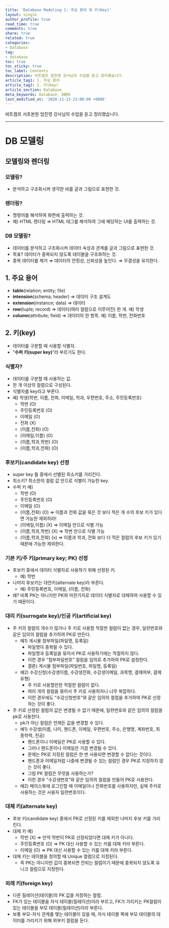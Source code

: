 ```yaml
---
title: 'Database Modeling 1: 주요 용어 및 키(Key)'
layout: single
author_profile: true
read_time: true
comments: true
share: true
related: true
categories:
- Database
tag:
- database
toc: true
toc_sticky: true
toc_label: Contents
description: 비트캠프 엄진영 강사님의 수업을 듣고 정리했습니다.
article_tag1: 1. 주요 용어
article_tag2: 2. 키(key)
article_section: Database
meta_keywords: Database, DBMS
last_modified_at: '2020-11-13 22:00:00 +0800'
---
```


비트캠프 서초본원 엄진영 강사님의 수업을 듣고 정리했습니다.

---
# DB 모델링

## 모델링와 렌더링
### 모델링?

- 분석하고 구조화시켜 생각한 바를 글과 그림으로 표현한 것.

### 렌더링?

- 명령어를 해석하여 화면에 출력하는 것.
- 예) HTML 렌더링 ⇒ HTML 태그를 해석하여 그에 해당하는 UI를 출력하는 것.

### DB 모델링?

- 데이터를 분석하고 구조화시켜 데이터 속성과 관계를 글과 그림으로 표현한 것.
- 목표? 데이터가 중복되지 않도록 테이블을 구조화하는 것.
- 중복 데이터를 제거 ⇒ 데이터의 안정성, 신뢰성을 높인다. ⇒ 무결성을 유지한다.

## 1. 주요 용어

- **table**(relation; entity; file)
- **intension**(schema; header) ⇒ 데이터 구조 설계도
- **extension**(instance; data) ⇒ 데이터
- **row**(tuple; record) ⇒ 데이터(여러 컬럼으로 이루어진) 한 개. 예) 학생
- **column**(attribute; field) ⇒ 데이터의 한 항목. 예) 이름, 학번, 전화번호

## 2. 키(key)

- 데이터를 구분할 때 사용할 식별자.
- “**수퍼 키(super key)**”라 부르기도 한다.

### 식별자?

- 데이터를 구분할 때 사용하는 값.
- 한 개 이상의 컬럼으로 구성된다.
- 식별자를 key라고 부른다.
- 예) 학생(학번, 이름, 전화, 이메일, 학과, 우편번호, 주소, 주민등록번호)
    - 학번 (O)
    - 주민등록번호 (O)
    - 이메일 (O)
    - 전화 (X)
    - (이름,전화) (O)
    - (이메일,이름) (O)
    - (이름,학과,학번) (O)
    - (이름,학과,전화) (O)

### 후보키(candidate key) 선정

- super key 들 중에서 선별된 최소키를 가리킨다.
- 최소키? 최소한의 컬럼 값 만으로 식별이 가능한 key.
- 수퍼 키 예)
    - 학번 (O)
    - 주민등록번호 (O)
    - 이메일 (O)
    - (이름,전화) (O) ⇒ 이름과 전화 값을 묶은 것 보다 적은 개 수의 후보 키가 있다면 가능한 제외하라!
    - (이메일,이름) (X) ⇒ 이메일 만으로 식별 가능
    - (이름,학과,학번) (X) ⇒ 학번 만으로 식별 가능
    - (이름,학과,전화) (x) ⇒ 이름과 학과, 전화 보다 더 적은 컬럼의 후보 키가 있기 때문에 가능한 제외한다.

### 기본 키/주 키(primary key; PK) 선정

- 후보키 중에서 데이터 식별자로 사용하기 위해 선정된 키.
    - 예) 학번
- 나머지 후보키는 대안키(alternate key)라 부른다.
    - 예) 주민등록번호, 이메일, (이름, 전화)
- 왜? 비록 PK는 아니지만 PK와 마찬가지로 데이터 식별자로 대체하여 사용할 수 있기 때문이다.

### 대리 키(surrogate key)/인공 키(artificial key)

- 주 키의 컬럼의 개수가 많거나 주 키로 사용할 적절한 컬럼이 없는 경우, 일련번호와 같은 임의의 컬럼을 추가하여 PK로 만든다.
    - 예1) 게시물 첨부파일(파일명, 등록일)
        - 파일명이 중복될 수 있다.
        - 파일명과 등록일을 묶어서 PK로 사용하기에는 적절하지 않다.
        - 이런 경우 “첨부파일번호” 컬럼을 임의로 추가하여 PK로 설정한다.
        - 결론) 게시물 첨부파일(파일번호, 파일명, 등록일)
    - 예2) 수강신청(수강생이름, 수강생전화, 수강생이메일, 과목명, 결제여부, 결제유형)
        - 주 키로 사용할만한 적절한 컬럼이 없다.
        - 여러 개의 컬럼을 묶어서 주 키로 사용하자니 너무 복잡하다.
        - 이런 경우에도 “수강신청번호”와 같은 임의의 컬럼을 추가하여 PK로 선정하는 것이 좋다.
- 주 키로 선정된 컬럼의 값은 변경될 수 없기 때문에, 일련번호와 같은 임의의 컬럼을 pk로 사용한다.
    - pk가 아닌 컬럼은 언제든 값을 변경할 수 있다.
    - 예1) 수강생(이름, 나이, 핸드폰, 이메일, 우편번호, 주소, 은행명, 계좌번호, 최종학력, 전공)
        - 핸드폰이나 이메일은 PK로 사용할 수 있다.
        - 그러나 핸드폰이나 이메일은 가끔 변경될 수 있다.
        - 문제는 PK로 지정된 컬럼은 한 번 사용되면 변경할 수 없다는 것이다.
        - 핸드폰과 이메일처럼 나중에 변경될 수 있는 컬럼인 경우 PK로 지정하지 않는 것이 좋다.
        - 그럼 PK 컬럼은 무엇을 사용하는가?
        - 이런 경우 “수강생번호”와 같은 임의의 컬럼을 만들어 PK로 사용한다.
    - 예2) 페이스북에 로그인할 때 이메일이나 전화번호를 사용하지만, 실제 주키로 사용하는 것은 사용자 일련번호이다.

### 대체 키(alternate key)

- 후보 키(candidate key) 중에서 PK로 선정된 키를 제외한 나머지 후보 키를 가리킨다.
- 대체 키 예)
    - 학번 (X) ⇒ 만약 학번이 PK로 선정되었다면 대체 키가 아니다.
    - 주민등록번호 (O) ⇒ PK 대신 사용할 수 있는 키를 대체 키라 부른다.
    - 이메일 (O) ⇒ PK 대신 사용할 수 있는 키를 대체 키라 부른다.
- 대체 키는 테이블을 정의할 때 Unique 컬럼으로 지정된다.
    - 즉 PK는 아니지만 값이 중복되면 안되는 컬럼이기 때문에 중복되지 않도록 유니크 컬럼으로 지정한다.

### 외래 키(foreign key)

- 다른 릴레이션(테이블)의 PK 값을 저장하는 컬럼.
- FK가 있는 테이블을 자식 테이블(릴레이션)이라 부르고, FK가 가리키는 PK컬럼이 있는 테이블을 부모 테이블(릴레이션)이라 부른다.
- 보통 부모-자식 관계를 맺는 테이블이 있을 때, 자식 테이블 쪽에 부모 테이블의 데이터를 가리키기 위해 외부키 컬럼을 둔다.

